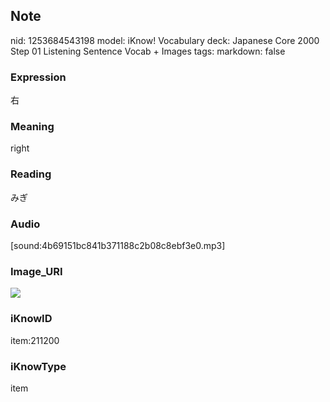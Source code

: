 ## Note
nid: 1253684543198
model: iKnow! Vocabulary
deck: Japanese Core 2000 Step 01 Listening Sentence Vocab + Images
tags: 
markdown: false

### Expression
右

### Meaning
right

### Reading
みぎ

### Audio
[sound:4b69151bc841b371188c2b08c8ebf3e0.mp3]

### Image_URI
<!DOCTYPE html>
<title></title>
<img src="e81a5b8d1fea7a6930beed892c5636b5.jpg">



### iKnowID
item:211200

### iKnowType
item
